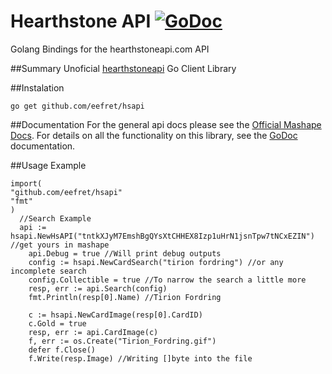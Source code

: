 # Hearthstone API [![GoDoc](http://img.shields.io/badge/godoc-reference-blue.svg)](http://godoc.org/github.com/eefret/hsapi)
Golang Bindings for the hearthstoneapi.com API

##Summary
Unoficial [hearthstoneapi](http://hearthstoneapi.com/) Go Client Library

##Instalation
```
go get github.com/eefret/hsapi
```

##Documentation
For the general api docs please see the [Official Mashape Docs](https://market.mashape.com/omgvamp/hearthstone). For details on all the functionality on this library, see the [GoDoc](https://godoc.org/github.com/eefret/hsapi) documentation.

##Usage Example

```
import(
"github.com/eefret/hsapi"
"fmt"
)
  //Search Example
  api := hsapi.NewHsAPI("tntkXJyM7EmshBgQYsXtCHHEX8Izp1uHrN1jsnTpw7tNCxEZIN") //get yours in mashape
	api.Debug = true //Will print debug outputs
	config := hsapi.NewCardSearch("tirion fordring") //or any incomplete search
	config.Collectible = true //To narrow the search a little more
	resp, err := api.Search(config) 
	fmt.Println(resp[0].Name) //Tirion Fordring
	
	c := hsapi.NewCardImage(resp[0].CardID)
	c.Gold = true
	resp, err := api.CardImage(c)
	f, err := os.Create("Tirion_Fordring.gif")
	defer f.Close()
	f.Write(resp.Image) //Writing []byte into the file
```
